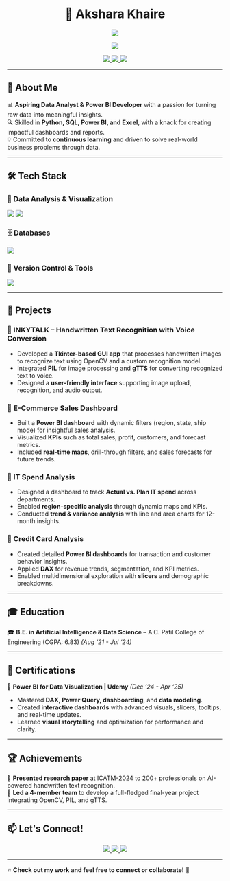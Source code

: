 <h1 align="center"> 🌟 Akshara Khaire </h1>

<p align="center">
  <img src="https://readme-typing-svg.herokuapp.com?font=Fira+Code&weight=600&size=22&pause=1000&color=00FFFF&center=true&vCenter=true&multiline=true&width=650&lines=Data+Analyst+%7C+Power+BI+Developer" />
</p>

<p align="center">
  <img src="https://readme-typing-svg.herokuapp.com?font=Fira+Code&weight=600&size=22&pause=1000&color=00FFFF&center=true&vCenter=true&multiline=true&width=650&lines=Python+%7C+SQL+%7C+PostgreSQL+Enthusiast" />
</p>

<p align="center">
  <a href="https://www.linkedin.com/in/akshara-khaire-a66810213/">
    <img src="https://img.shields.io/badge/LinkedIn-blue?style=for-the-badge&logo=linkedin" />
  </a>
  <a href="https://github.com/aksharakhaire](https://github.com/Akshara-Khaire">
    <img src="https://img.shields.io/badge/GitHub-black?style=for-the-badge&logo=github" />
  </a>
  <a href="mailto:aksharakhaire.csv@gmail.com">
    <img src="https://img.shields.io/badge/Email-red?style=for-the-badge&logo=gmail" />
  </a>
</p>

---

## 🚀 About Me  
📊 **Aspiring Data Analyst & Power BI Developer** with a passion for turning raw data into meaningful insights.  
🔍 Skilled in **Python, SQL, Power BI, and Excel**, with a knack for creating impactful dashboards and reports.  
💡 Committed to **continuous learning** and driven to solve real-world business problems through data.  

---

## 🛠️ Tech Stack  

### 🧮 Data Analysis & Visualization  
<p align="left">
  <img src="https://skillicons.dev/icons?i=python,excel" />
  <img src="https://img.shields.io/badge/Power%20BI-F2C811?style=for-the-badge&logo=powerbi&logoColor=black" />
</p>

### 🗄️ Databases  
<p align="left">
  <img src="https://skillicons.dev/icons?i=postgresql,mysql" />
</p>

### 📁 Version Control & Tools  
<p align="left">
  <img src="https://skillicons.dev/icons?i=git,github,vscode" />
</p>

---

## 📌 Projects  

### 🔹 INKYTALK – Handwritten Text Recognition with Voice Conversion  
- Developed a **Tkinter-based GUI app** that processes handwritten images to recognize text using OpenCV and a custom recognition model.  
- Integrated **PIL** for image processing and **gTTS** for converting recognized text to voice.  
- Designed a **user-friendly interface** supporting image upload, recognition, and audio output.  

### 🔹 E-Commerce Sales Dashboard  
- Built a **Power BI dashboard** with dynamic filters (region, state, ship mode) for insightful sales analysis.  
- Visualized **KPIs** such as total sales, profit, customers, and forecast metrics.  
- Included **real-time maps**, drill-through filters, and sales forecasts for future trends.  

### 🔹 IT Spend Analysis  
- Designed a dashboard to track **Actual vs. Plan IT spend** across departments.  
- Enabled **region-specific analysis** through dynamic maps and KPIs.  
- Conducted **trend & variance analysis** with line and area charts for 12-month insights.  

### 🔹 Credit Card Analysis  
- Created detailed **Power BI dashboards** for transaction and customer behavior insights.  
- Applied **DAX** for revenue trends, segmentation, and KPI metrics.  
- Enabled multidimensional exploration with **slicers** and demographic breakdowns.  

---

## 🎓 Education  
🎓 **B.E. in Artificial Intelligence & Data Science** – A.C. Patil College of Engineering (CGPA: 6.83) *(Aug ‘21 - Jul ‘24)*  

---

## 📜 Certifications  
📜 **Power BI for Data Visualization | Udemy** *(Dec ‘24 - Apr ‘25)*  
- Mastered **DAX, Power Query, dashboarding**, and **data modeling**.  
- Created **interactive dashboards** with advanced visuals, slicers, tooltips, and real-time updates.  
- Learned **visual storytelling** and optimization for performance and clarity.

---

## 🏆 Achievements  
🏅 **Presented research paper** at ICATM-2024 to 200+ professionals on AI-powered handwritten text recognition.  
🏅 **Led a 4-member team** to develop a full-fledged final-year project integrating OpenCV, PIL, and gTTS.

---

## 📫 Let's Connect!  

<p align="center">
  <a href="https://www.linkedin.com/in/aksharakhaire">
    <img src="https://img.shields.io/badge/LinkedIn-blue?style=for-the-badge&logo=linkedin" />
  </a>
  <a href="https://github.com/aksharakhaire">
    <img src="https://img.shields.io/badge/GitHub-black?style=for-the-badge&logo=github" />
  </a>
  <a href="mailto:aksharakhaire.csv@gmail.com">
    <img src="https://img.shields.io/badge/Email-red?style=for-the-badge&logo=gmail" />
  </a>
</p>

---

⭐ **Check out my work and feel free to connect or collaborate!** 🚀

